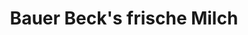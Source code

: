 ---
title: "Bauer Beck's frische Milch"
url: /leinfelden-echterdingen/bauer-becks-frische-milch/
shop: Hofladen
---